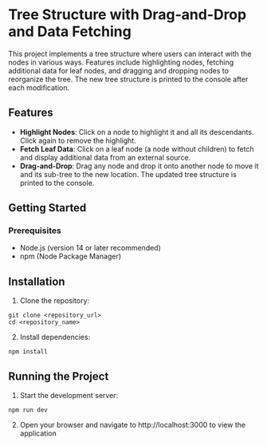 # Tree Structure with Drag-and-Drop and Data Fetching

This project implements a tree structure where users can interact with the nodes in various ways. Features include highlighting nodes, fetching additional data for leaf nodes, and dragging and dropping nodes to reorganize the tree. The new tree structure is printed to the console after each modification.

## Features

- **Highlight Nodes**: Click on a node to highlight it and all its descendants. Click again to remove the highlight.
- **Fetch Leaf Data**: Click on a leaf node (a node without children) to fetch and display additional data from an external source.
- **Drag-and-Drop**: Drag any node and drop it onto another node to move it and its sub-tree to the new location. The updated tree structure is printed to the console.

## Getting Started

### Prerequisites

- Node.js (version 14 or later recommended)
- npm (Node Package Manager)

## Installation

1. Clone the repository:

```
git clone <repository_url>
cd <repository_name>
```

2. Install dependencies:

```
npm install
```

## Running the Project

1. Start the development server:

```
npm run dev
```

2. Open your browser and navigate to http://localhost:3000 to view the application
